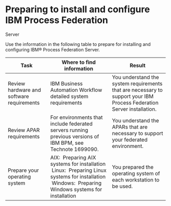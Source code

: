 # Preparing to install and configure IBM Process Federation
Server

Use the information in the following table to prepare for installing and configuring IBM® Process Federation
Server.

| Task                                      | Where to find information                                                                                                                              | Result                                                                                                                |
|-------------------------------------------|--------------------------------------------------------------------------------------------------------------------------------------------------------|-----------------------------------------------------------------------------------------------------------------------|
| Review hardware and software requirements | IBM Business Automation Workflow detailed system requirements                                                                                          | You understand the system requirements that are necessary to support your IBM Process Federation Server installation. |
| Review APAR requirements                  | For environments that include federated servers running previous versions of IBM BPM, see Technote 1699090.                                            | You understand the APARs that are necessary to support your federated environment.                                    |
| Prepare your operating system             | AIX:  Preparing AIX systems for installation  Linux:   Preparing Linux systems for installation  Windows:   Preparing Windows systems for installation | You prepared the operating system of each workstation to be used.                                                     |